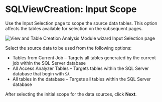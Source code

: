 # SQLViewCreation: Input Scope

Use the Input Selection page to scope the source data tables. This option affects the tables available for selection on the subsequent pages.

![View and Table Creation Analysis Module wizard Input Selection page](/img/product_docs/accessanalyzer/accessanalyzer/enterpriseauditor/admin/analysis/sqlviewcreation/inputscope.png)

Select the source data to be used from the following options:

- Tables from Current Job – Targets all tables generated by the current job within the SQL Server database
- All Access Analyzer Tables – Targets tables within the SQL Server database that begin with ```SA```
- All tables in the database – Targets all tables within the SQL Server database

After selecting the initial scope for the data sources, click __Next__.
